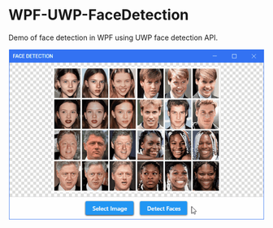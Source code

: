 # WPF-UWP-FaceDetection
Demo of face detection in WPF using UWP face detection API.

![Screengrab](Screenshots/Screengrab-1.gif)
